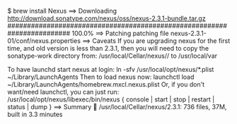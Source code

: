 $ brew install Nexus
==> Downloading http://download.sonatype.com/nexus/oss/nexus-2.3.1-bundle.tar.gz
######################################################################## 100.0%
==> Patching
patching file nexus-2.3.1-01/conf/nexus.properties
==> Caveats
If you are upgrading nexus for the first time, and old version is less than 2.3.1, then
you will need to copy the sonatype-work directory from:
  /usr/local/Cellar/nexus/<old version>/
to
  /usr/local/var

To have launchd start nexus at login:
    ln -sfv /usr/local/opt/nexus/*.plist ~/Library/LaunchAgents
Then to load nexus now:
    launchctl load ~/Library/LaunchAgents/homebrew.mxcl.nexus.plist
Or, if you don't want/need launchctl, you can just run:
    /usr/local/opt/nexus/libexec/bin/nexus { console | start | stop | restart | status | dump }
==> Summary
🍺  /usr/local/Cellar/nexus/2.3.1: 736 files, 37M, built in 3.3 minutes

